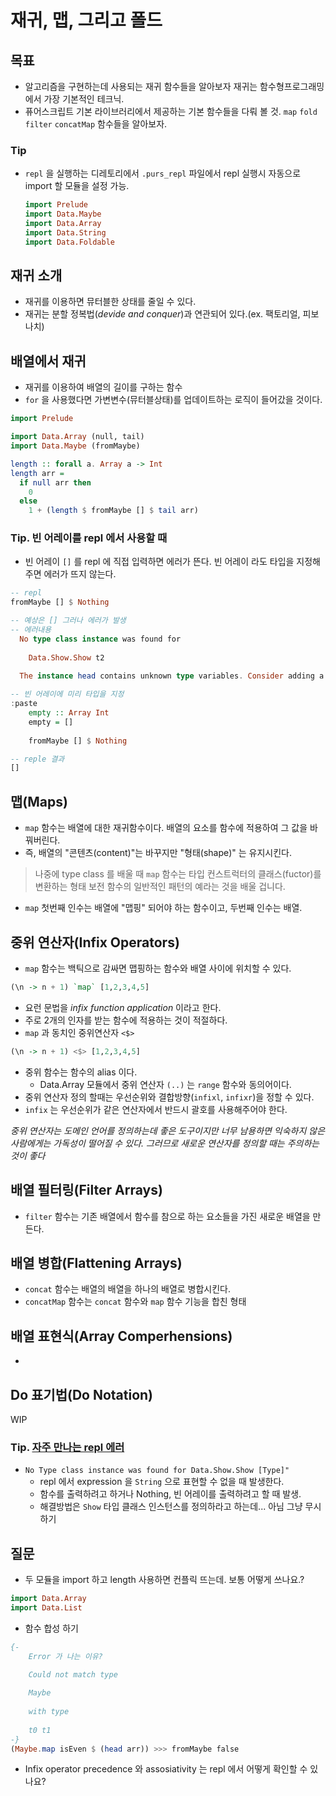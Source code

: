 # 재귀, 맵, 그리고 폴드

## 목표
- 알고리즘을 구현하는데 사용되는 재귀 함수들을 알아보자
	재귀는 함수형프로그래밍에서 가장 기본적인 테크닉.
- 퓨어스크립트 기본 라이브러리에서 제공하는 기본 함수들을 다뤄 볼 것.
	`map` `fold` `filter` `concatMap`  함수들을 알아보자.

### Tip
- `repl` 을 실행하는 디레토리에서 `.purs_repl`  파일에서  repl 실행시 자동으로 import 할 모듈을 설정 가능.
	```PureScript
	import Prelude
	import Data.Maybe 
	import Data.Array
	import Data.String
	import Data.Foldable
	```

## 재귀 소개
- 재귀를 이용하면 뮤터블한 상태를 줄일 수 있다.
- 재귀는 분할 정복법(*devide and conquer*)과 연관되어 있다.(ex. 팩토리얼, 피보나치)

## 배열에서 재귀
- 재귀를 이용하여 배열의 길이를 구하는 함수
- `for` 을 사용했다면 가변변수(뮤터블상태)를 업데이트하는 로직이 들어갔을 것이다.
```PureScript
import Prelude

import Data.Array (null, tail)
import Data.Maybe (fromMaybe)

length :: forall a. Array a -> Int
length arr =
  if null arr then
	0
  else
	1 + (length $ fromMaybe [] $ tail arr)
```

### Tip. 빈 어레이를 repl 에서 사용할 때
- 빈 어레이 `[]` 를 repl 에 직접 입력하면 에러가 뜬다. 빈 어레이 라도 타입을 지정해주면 에러가 뜨지 않는다.
```PureScript
-- repl
fromMaybe [] $ Nothing 

-- 예상은 [] 그러나 에러가 발생
-- 에러내용
  No type class instance was found for
					 
	Data.Show.Show t2
					 
  The instance head contains unknown type variables. Consider adding a type annotation.

-- 빈 어레이에 미리 타입을 지정
:paste
	empty :: Array Int
	empty = []
	
	fromMaybe [] $ Nothing

-- reple 결과
[]
```

## 맵(Maps)
- `map` 함수는 배열에 대한 재귀함수이다. 배열의 요소를 함수에 적용하여 그 값을 바꿔버린다.
- 즉, 배열의 "콘텐츠(content)"는 바꾸지만 "형태(shape)" 는 유지시킨다.

> 나중에 type class 를 배울 때 `map` 함수는 타입 컨스트럭터의 클래스(fuctor)를 변환하는 형태 보전 함수의 일반적인 패턴의 예라는 것을 배울 겁니다.
- `map` 첫번째 인수는 배열에 "맵핑" 되어야 하는 함수이고, 두번째 인수는 배열.

## 중위 연산자(Infix Operators)
- `map` 함수는 백틱으로 감싸면 맵핑하는 함수와 배열 사이에 위치할 수 있다.
```PureScript
(\n -> n + 1) `map` [1,2,3,4,5]
```
- 요런 문법을 *infix function application* 이라고 한다.
- 주로 2개의 인자를 받는 함수에 적용하는 것이 적절하다.
- `map` 과 동치인 중위연산자 `<$>` 
```PureScript
(\n -> n + 1) <$> [1,2,3,4,5]
```
- 중위 함수는 함수의 alias 이다.
	- Data.Array 모듈에서 중위 연산자 `(..)`  는 `range` 함수와 동의어이다.
- 중위 연산자 정의 할때는 우선순위와 결합방향(`infixl`, `infixr`)을 정할 수 있다.
- `infix`  는 우선순위가 같은 연산자에서 반드시 괄호를 사용해주어야 한다.
	
*중위 연산자는 도메인 언어를 정의하는데 좋은  도구이지만 너무 남용하면 익숙하지 않은 사람에게는 가독성이 떨어질 수 있다. 그러므로 새로운 연산자를 정의할 때는 주의하는 것이 좋다*

## 배열 필터링(Filter Arrays)
- `filter`  함수는 기존 배열에서 함수를 참으로 하는 요소들을 가진 새로운 배열을 만든다.

## 배열 병합(Flattening Arrays)
- `concat`  함수는 배열의 배열을 하나의 배열로 병합시킨다.
- `concatMap` 함수는 `concat`  함수와 `map` 함수 기능을 합친 형태

## 배열 표현식(Array Comperhensions)
  -

## Do 표기법(Do Notation)
WIP


### Tip. [자주 만나는 repl 에러](https://jordanmartinez.github.io/purescript-jordans-reference-site/content/01-Getting-Started/05-The-REPL.html#possible-outputted-repl-errors)
- `No Type class instance was found for Data.Show.Show [Type]"`
	- repl 에서 expression 을 `String` 으로 표현할 수 없을 때 발생한다.
	- 함수를 출력하려고 하거나 Nothing, 빈 어레이를 출력하려고 할 때 발생.
	- 해결방법은 `Show`  타입 클래스 인스턴스를 정의하라고 하는데... 아님 그냥 무시하기
	
	
## 질문
- 두 모듈을 import 하고 length 사용하면 컨플릭 뜨는데. 보통 어떻게 쓰나요.? 
```PureScript
import Data.Array 
import Data.List 
```
- 함수 합성 하기
```PureScript
{-
	Error 가 나는 이유? 

	Could not match type  
  
	Maybe  
	  
	with type  
	  
	t0 t1
-}
(Maybe.map isEven $ (head arr)) >>> fromMaybe false 
```
- Infix operator precedence 와 assosiativity 는 repl 에서 어떻게 확인할 수 있나요?



